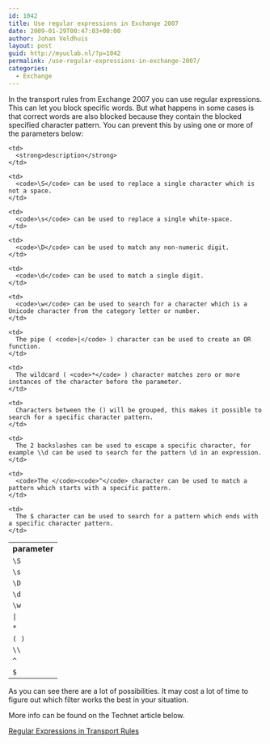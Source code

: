 ```yaml
---
id: 1042
title: Use regular expressions in Exchange 2007
date: 2009-01-29T00:47:03+00:00
author: Johan Veldhuis
layout: post
guid: http://myuclab.nl/?p=1042
permalink: /use-regular-expressions-in-exchange-2007/
categories:
  - Exchange
---
```

In the transport rules from Exchange 2007 you can use regular expressions. This can let you block specific words. But what happens in some cases is that correct words are also blocked because they contain the blocked specified character pattern. You can prevent this by using one or more of the parameters below:

<table border="0">
  <tr>
    <td>
      <strong>parameter</strong>
    </td>
    
    <td>
      <strong>description</strong>
    </td>
  </tr>
  
  <tr>
    <td>
      <code>\S</code>
    </td>
    
    <td>
      <code>\S</code> can be used to replace a single character which is not a space.
    </td>
  </tr>
  
  <tr>
    <td>
      <code>\s</code>
    </td>
    
    <td>
      <code>\s</code> can be used to replace a single white-space.
    </td>
  </tr>
  
  <tr>
    <td>
      <code>\D</code>
    </td>
    
    <td>
      <code>\D</code> can be used to match any non-numeric digit.
    </td>
  </tr>
  
  <tr>
    <td>
      <code>\d</code>
    </td>
    
    <td>
      <code>\d</code> can be used to match a single digit.
    </td>
  </tr>
  
  <tr>
    <td>
      <code>\w</code>
    </td>
    
    <td>
      <code>\w</code> can be used to search for a character which is a Unicode character from the category letter or number.
    </td>
  </tr>
  
  <tr>
    <td>
      <code>|</code>
    </td>
    
    <td>
      The pipe ( <code>|</code> ) character can be used to create an OR function.
    </td>
  </tr>
  
  <tr>
    <td>
      <code>*</code>
    </td>
    
    <td>
      The wildcard ( <code>*</code> ) character matches zero or more instances of the character before the parameter.
    </td>
  </tr>
  
  <tr>
    <td>
      <code>( )</code>
    </td>
    
    <td>
      Characters between the () will be grouped, this makes it possible to search for a specific character pattern.
    </td>
  </tr>
  
  <tr>
    <td>
      <code>\\</code>
    </td>
    
    <td>
      The 2 backslashes can be used to escape a specific character, for example \\d can be used to search for the pattern \d in an expression.
    </td>
  </tr>
  
  <tr>
    <td>
      <code>^</code>
    </td>
    
    <td>
      <code>The </code><code>^</code> character can be used to match a pattern which starts with a specific pattern.
    </td>
  </tr>
  
  <tr>
    <td>
      <code>$</code>
    </td>
    
    <td>
      The $ character can be used to search for a pattern which ends with a specific character pattern.
    </td>
  </tr>
</table>

As you can see there are a lot of possibilities. It may cost a lot of time to figure out which filter works the best in your situation.

More info can be found on the Technet article below.

<a href="http://technet.microsoft.com/en-us/library/aa997187.aspx" target="_blank">Regular Expressions in Transport Rules</a>